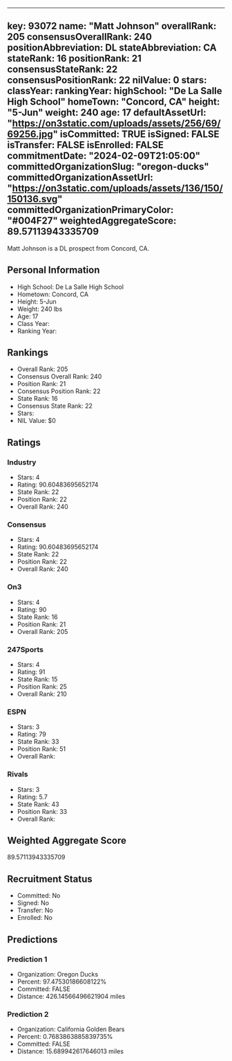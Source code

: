 ---
  key: 93072
  name: "Matt Johnson"
  overallRank: 205
  consensusOverallRank: 240
  positionAbbreviation: DL
  stateAbbreviation: CA
  stateRank: 16
  positionRank: 21
  consensusStateRank: 22
  consensusPositionRank: 22
  nilValue: 0
  stars: 
  classYear: 
  rankingYear: 
  highSchool: "De La Salle High School"
  homeTown: "Concord, CA"
  height: "5-Jun"
  weight: 240
  age: 17
  defaultAssetUrl: "https://on3static.com/uploads/assets/256/69/69256.jpg"
  isCommitted: TRUE
  isSigned: FALSE
  isTransfer: FALSE
  isEnrolled: FALSE
  commitmentDate: "2024-02-09T21:05:00"
  committedOrganizationSlug: "oregon-ducks"
  committedOrganizationAssetUrl: "https://on3static.com/uploads/assets/136/150/150136.svg"
  committedOrganizationPrimaryColor: "#004F27"
  weightedAggregateScore: 89.57113943335709
  ---
  
  Matt Johnson is a DL prospect from Concord, CA.
  
  ## Personal Information
  - High School: De La Salle High School
  - Hometown: Concord, CA
  - Height: 5-Jun
  - Weight: 240 lbs
  - Age: 17
  - Class Year: 
  - Ranking Year: 
  
  ## Rankings
  - Overall Rank: 205
  - Consensus Overall Rank: 240
  - Position Rank: 21
  - Consensus Position Rank: 22
  - State Rank: 16
  - Consensus State Rank: 22
  - Stars: 
  - NIL Value: $0
  
  ## Ratings
  
  ### Industry
  - Stars: 4
  - Rating: 90.60483695652174
  - State Rank: 22
  - Position Rank: 22
  - Overall Rank: 240
  
  ### Consensus
  - Stars: 4
  - Rating: 90.60483695652174
  - State Rank: 22
  - Position Rank: 22
  - Overall Rank: 240
  
  ### On3
  - Stars: 4
  - Rating: 90
  - State Rank: 16
  - Position Rank: 21
  - Overall Rank: 205
  
  ### 247Sports
  - Stars: 4
  - Rating: 91
  - State Rank: 15
  - Position Rank: 25
  - Overall Rank: 210
  
  ### ESPN
  - Stars: 3
  - Rating: 79
  - State Rank: 33
  - Position Rank: 51
  - Overall Rank: 
  
  ### Rivals
  - Stars: 3
  - Rating: 5.7
  - State Rank: 43
  - Position Rank: 33
  - Overall Rank: 
  
  ## Weighted Aggregate Score
  89.57113943335709
  
  ## Recruitment Status
  - Committed: No
  - Signed: No
  - Transfer: No
  - Enrolled: No
  
  
  
  ## Predictions
  
  ### Prediction 1
  - Organization: Oregon Ducks
  - Percent: 97.47530186608122%
  - Committed: FALSE
  - Distance: 426.14566496621904 miles
  
  ### Prediction 2
  - Organization: California Golden Bears
  - Percent: 0.7683863885839735%
  - Committed: FALSE
  - Distance: 15.689942617646013 miles
  